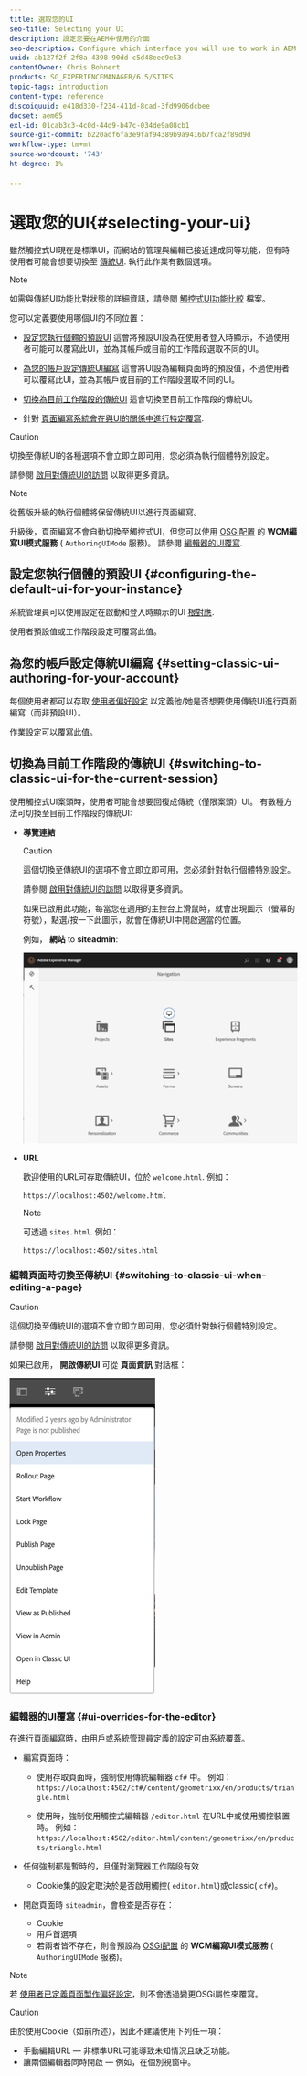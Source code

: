 ```yaml
---
title: 選取您的UI
seo-title: Selecting your UI
description: 設定您要在AEM中使用的介面
seo-description: Configure which interface you will use to work in AEM
uuid: ab127f2f-2f8a-4398-90dd-c5d48eed9e53
contentOwner: Chris Bohnert
products: SG_EXPERIENCEMANAGER/6.5/SITES
topic-tags: introduction
content-type: reference
discoiquuid: e418d330-f234-411d-8cad-3fd9906dcbee
docset: aem65
exl-id: 01cab3c3-4c0d-44d9-b47c-034de9a08cb1
source-git-commit: b220adf6fa3e9faf94389b9a9416b7fca2f89d9d
workflow-type: tm+mt
source-wordcount: '743'
ht-degree: 1%

---
```


# 選取您的UI{#selecting-your-ui}

雖然觸控式UI現在是標準UI，而網站的管理與編輯已接近達成同等功能，但有時使用者可能會想要切換至 [傳統UI](/help/sites-classic-ui-authoring/classicui.md). 執行此作業有數個選項。

>[!NOTE]
>
>如需與傳統UI功能比對狀態的詳細資訊，請參閱 [觸控式UI功能比較](/help/release-notes/touch-ui-features-status.md) 檔案。

您可以定義要使用哪個UI的不同位置：

* [設定您執行個體的預設UI](#configuring-the-default-ui-for-your-instance)
這會將預設UI設為在使用者登入時顯示，不過使用者可能可以覆寫此UI，並為其帳戶或目前的工作階段選取不同的UI。

* [為您的帳戶設定傳統UI編寫](/help/sites-authoring/select-ui.md#setting-classic-ui-authoring-for-your-account)
這會將UI設為編輯頁面時的預設值，不過使用者可以覆寫此UI，並為其帳戶或目前的工作階段選取不同的UI。

* [切換為目前工作階段的傳統UI](#switching-to-classic-ui-for-the-current-session)
這會切換至目前工作階段的傳統UI。

* 針對 [頁面編寫系統會在與UI的關係中進行特定覆寫](#ui-overrides-for-the-editor).

>[!CAUTION]
>
>切換至傳統UI的各種選項不會立即立即可用，您必須為執行個體特別設定。
>
>請參閱 [啟用對傳統UI的訪問](/help/sites-administering/enable-classic-ui.md) 以取得更多資訊。

>[!NOTE]
>
>從舊版升級的執行個體將保留傳統UI以進行頁面編寫。
>
>升級後，頁面編寫不會自動切換至觸控式UI，但您可以使用 [OSGi配置](/help/sites-deploying/configuring-osgi.md) 的 **WCM編寫UI模式服務** ( `AuthoringUIMode` 服務)。 請參閱 [編輯器的UI覆寫](#ui-overrides-for-the-editor).

## 設定您執行個體的預設UI {#configuring-the-default-ui-for-your-instance}

系統管理員可以使用設定在啟動和登入時顯示的UI [根對應](/help/sites-deploying/osgi-configuration-settings.md#daycqrootmapping).

使用者預設值或工作階段設定可覆寫此值。

## 為您的帳戶設定傳統UI編寫 {#setting-classic-ui-authoring-for-your-account}

每個使用者都可以存取 [使用者偏好設定](/help/sites-authoring/user-properties.md#userpreferences) 以定義他/她是否想要使用傳統UI進行頁面編寫（而非預設UI）。

作業設定可以覆寫此值。

## 切換為目前工作階段的傳統UI {#switching-to-classic-ui-for-the-current-session}

使用觸控式UI案頭時，使用者可能會想要回復成傳統（僅限案頭）UI。 有數種方法可切換至目前工作階段的傳統UI:

* **導覽連結**

   >[!CAUTION]
   >
   >這個切換至傳統UI的選項不會立即立即可用，您必須針對執行個體特別設定。
   >
   >
   >請參閱 [啟用對傳統UI的訪問](/help/sites-administering/enable-classic-ui.md) 以取得更多資訊。

   如果已啟用此功能，每當您在適用的主控台上滑鼠時，就會出現圖示（螢幕的符號），點選/按一下此圖示，就會在傳統UI中開啟適當的位置。

   例如， **網站** to **siteadmin**:

   ![syui-01](assets/syui-01.png)

* **URL**

   歡迎使用的URL可存取傳統UI，位於 `welcome.html`. 例如：

   `https://localhost:4502/welcome.html`

   >[!NOTE]
   >
   >可透過 `sites.html`. 例如：
   >
   >
   >`https://localhost:4502/sites.html`

### 編輯頁面時切換至傳統UI {#switching-to-classic-ui-when-editing-a-page}

>[!CAUTION]
>
>這個切換至傳統UI的選項不會立即立即可用，您必須針對執行個體特別設定。
>
>請參閱 [啟用對傳統UI的訪問](/help/sites-administering/enable-classic-ui.md) 以取得更多資訊。

如果已啟用， **開啟傳統UI** 可從 **頁面資訊** 對話框：

![syui-02](assets/syui-02.png)

### 編輯器的UI覆寫 {#ui-overrides-for-the-editor}

在進行頁面編寫時，由用戶或系統管理員定義的設定可由系統覆蓋。

* 編寫頁面時：

   * 使用存取頁面時，強制使用傳統編輯器 `cf#` 中。 例如：
      `https://localhost:4502/cf#/content/geometrixx/en/products/triangle.html`

   * 使用時，強制使用觸控式編輯器 `/editor.html` 在URL中或使用觸控裝置時。 例如：
      `https://localhost:4502/editor.html/content/geometrixx/en/products/triangle.html`

* 任何強制都是暫時的，且僅對瀏覽器工作階段有效

   * Cookie集的設定取決於是否啟用觸控( `editor.html`)或classic( `cf#`)。

* 開啟頁面時 `siteadmin`，會檢查是否存在：

   * Cookie
   * 用戶首選項
   * 若兩者皆不存在，則會預設為 [OSGi配置](/help/sites-deploying/configuring-osgi.md) 的 **WCM編寫UI模式服務** ( `AuthoringUIMode` 服務)。

>[!NOTE]
>
>若 [使用者已定義頁面製作偏好設定](#settingthedefaultauthoringuiforyouraccount)，則不會透過變更OSGi屬性來覆寫。

>[!CAUTION]
>
>由於使用Cookie（如前所述），因此不建議使用下列任一項：
>
>* 手動編輯URL — 非標準URL可能導致未知情況且缺乏功能。
>* 讓兩個編輯器同時開啟 — 例如，在個別視窗中。

